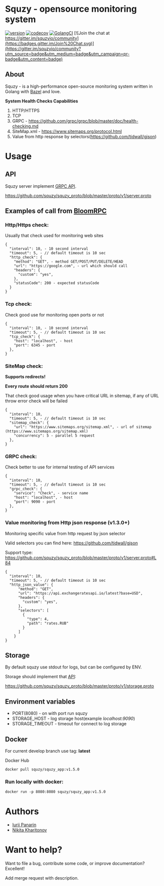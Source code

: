 # Squzy - opensource monitoring system
[![version](https://img.shields.io/github/v/release/squzy/squzy.svg)](https://github.com/squzy/squzy)
[![codecov](https://codecov.io/gh/squzy/squzy/branch/develop/graph/badge.svg)](https://codecov.io/gh/squzy/squzy)
[![GolangCI](https://golangci.com/badges/github.com/squzy/golangci-lint.svg)](https://golangci.com)
[![Join the chat at https://gitter.im/squzyio/community](https://badges.gitter.im/Join%20Chat.svg)](https://gitter.im/squzyio/community?utm_source=badge&utm_medium=badge&utm_campaign=pr-badge&utm_content=badge)

## About

Squzy - is a high-performance open-source monitoring system written in Golang with [Bazel](https://bazel.build/) and love.

**System Health Checks Capabilities**
1) HTTP/HTTPS
2) TCP
3) GRPC - https://github.com/grpc/grpc/blob/master/doc/health-checking.md
4) SiteMap.xml - https://www.sitemaps.org/protocol.html
5) Value from http response by selectors(https://github.com/tidwall/gjson)

# Usage

## API
Squzy server implement [GRPC API](https://github.com/squzy/squzy_proto/blob/master/proto/v1/server.proto). 

https://github.com/squzy/squzy_proto/blob/master/proto/v1/server.proto

## Examples of call from [BloomRPC](https://github.com/uw-labs/bloomrpc)

### Http/Https check:

Usually that check used for monitoring web sites

```shell script
{
  "interval": 10, - 10 second interval
  "timeout": 5, - // default timeout is 10 sec
  "http_check": {
    "method": "GET", - method GET/POST/PUT/DELETE/HEAD
    "url": "https://google.com", - url which should call
    "headers": {
      "custom": "yes",
    },
    "statusCode": 200 - expected statusCode
  }
}
```

### Tcp check:

Check good use for monitoring open ports or not

```shell script
{
  "interval": 10, - 10 second interval
  "timeout": 5, - // default timeout is 10 sec
  "tcp_check": {
    "host": "localhost", - host
    "port": 6345 - port
  },
}
```

### SiteMap check:

**Supports redirects!**

**Every route should return 200**

That check good usage when you have critical URL in sitemap, if any of URL throw error check will be failed

```shell script
{
  "interval": 10,
  "timeout": 5, - // default timeout is 10 sec
  "sitemap_check": {
    "url": "https://www.sitemaps.org/sitemap.xml", - url of sitemap (https://www.sitemaps.org/sitemap.xml)
    "concurrency": 5 - parallel 5 request  
  },
}
```

### GRPC check:

Check better to use for internal testing of API services

```shell script
{
  "interval": 10,
  "timeout": 5, - // default timeout is 10 sec
  "grpc_check": {
    "service": "Check", - service name
    "host": "localhost", - host
    "port": 9090 - port
  },
}
```

### Value monitoring from Http json response (v1.3.0+)

Monitoring specific value from http request by json selector

Valid selectors you can find here: https://github.com/tidwall/gjson

Support type: https://github.com/squzy/squzy_proto/blob/master/proto/v1/server.proto#L84
    

```shell script
{
  "interval": 10,
  "timeout": 5, - // default timeout is 10 sec
  "http_json_value": {
      "method": "GET",
      "url": "https://api.exchangeratesapi.io/latest?base=USD",
      "headers": {
        "custom": "yes",
      },
      "selectors": [
        {
          "type": 4,
          "path": "rates.RUB"
        }
      ]
    }
}
```



## Storage
By default squzy use stdout for logs, but can be configured by ENV.

Storage should implement that [API](https://github.com/squzy/squzy_proto/blob/master/proto/v1/storage.proto):

https://github.com/squzy/squzy_proto/blob/master/proto/v1/storage.proto

## Environment variables
- PORT(8080) - on with port run squzy
- STORAGE_HOST - log storage host(example *localhost:9090*)
- STORAGE_TIMEOUT - timeout for connect to log storage

## Docker

For current develop branch use tag: **latest**

Docker Hub

```shell script
docker pull squzy/squzy_app:v1.5.0
```

### Run locally with docker:

```shell script
docker run -p 8080:8080 squzy/squzy_app:v1.5.0
```

# Authors
- [Iurii Panarin](https://github.com/PxyUp)
- [Nikita Kharitonov](https://github.com/DreamAndDrum)

# Want to help?
Want to file a bug, contribute some code, or improve documentation? Excellent!

Add merge request with description.
